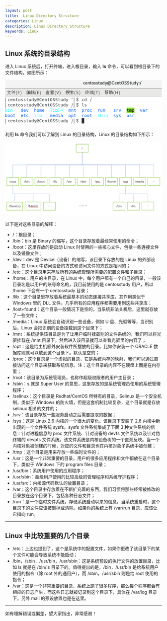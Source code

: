 ```yaml
---
layout: post
title:  Linux Directory Structure
categories: Linux
description: Linux Directory Structure
keywords: Linux
---
```


## Linux 系统的目录结构

进入 Linux 系统后，打开终端，进入根目录，输入 **ls** 命令，可以看到根目录下的文件结构，如图所示：


![](/images/posts/linux/Linux1-ls.png)

利用 **ls** 命令我们可以了解到 Linux 的目录结构，Linux 的目录结构如下所示：

![](/images/posts/linux/Linux1-DirectoryStructure.png)

以下是对这些目录的解释：

- /：根目录；
- /bin：bin 是 Binary 的缩写，这个目录存放着最经常使用的命令；
- /boot：这里存放的是启动 Linux 时使用的一些核心文件，包括一些连接文件以及镜像文件；
- /dev：dev 是 Device（设备）的缩写，该目录下存放的是 Linux 的外部设备，在 Linux 中访问设备的方式和访问文件的方式是相同的；
- /etc：这个目录用来存放所有的系统管理所需要的配置文件和子目录；
- /home：用户的主目录，在 Linux 中，每个用户都有一个自己的目录，一般该目录名是以用户的账号命名的，我目前使用的是 centosstudy 用户，所以 /home 下会有一个 centosstudy 目录；
- /lib：这个目录里存放着系统最基本的动态连接共享库，其作用类似于 Windows 里的 DLL 文件。几乎所有的应用程序都需要用到这些共享库；
- /lost+found：这个目录一般情况下是空的，当系统非法关机后，这里就存放了一些文件；
- /media：Linux 系统会自动识别一些设备，例如 U 盘、光驱等等，当识别后，Linux 会把识别的设备挂载到这个目录下；
- /mnt：系统提供该目录是为了让用户临时挂载别的文件系统的，我们可以将光驱挂载在 /mnt 目录下，然后进入该目录就可以查看光驱里的内容了；
- /opt：这是给主机额外安装软件所摆放的目录。比如你安装一个 ORACLE 数据库则就可以放到这个目录下。默认是空的；
- /proc：这个目录是一个虚拟的目录，它是系统内存的映射，我们可以通过直接访问这个目录来获取系统信息。注：这个目录的内容不在硬盘上而是在内存里；
- /root：该目录为系统管理员，也称作超级权限者的用户主目录；
- /sbin：s 就是 Super User 的意思，这里存放的是系统管理员使用的系统管理程序；
- /selinux：这个目录是 Redhat/CentOS 所特有的目录，Selinux 是一个安全机制，类似于 Windows 的防火墙，但是这套机制比较复杂，这个目录就是存放 selinux 相关的文件的；
- /srv：该目录存放一些服务启动之后需要提取的数据；
- /sys：这是 Linux 2.6 内核的一个很大的变化。该目录下安装了 2.6 内核中新出现的一个文件系统 sysfs。sysfs 文件系统集成了下面 3 种文件系统的信息：针对进程信息的 proc 文件系统、针对设备的 devfs 文件系统以及针对伪终端的 devpts 文件系统。该文件系统是内核设备树的一个直观反映。当一个内核对象被创建的时候，对应的文件和目录也在内核对象子系统中被创建；
- /tmp：这个目录是用来存放一些临时文件的；
- /usr：这是一个非常重要的目录，用户的很多应用程序和文件都放在这个目录下，类似于 Windows 下的 program files 目录；
- /usr/bin：系统用户使用的应用程序；
- /usr/sbin：超级用户使用的比较高级的管理程序和系统守护程序；
- /usr/src：内核源代码默认的放置目录；
- /var：这个目录中存放着在不断扩充着的东西，我们习惯将那些经常被修改的目录放在这个目录下，包括各种日志文件；
- /run：是一个临时文件系统，存储系统启动以来的信息。当系统重启时，这个目录下的文件应该被删掉或清除。如果你的系统上有 /var/run 目录，应该让它指向 run。

------------------------------

## Linux 中比较重要的几个目录

- /etc：上边也提到了，这个是系统中的配置文件，如果你更改了该目录下的某个文件可能会导致系统不能启动；
- /bin，/sbin，/usr/bin，/usr/sbin：这是系统预设的执行文件的放置目录，比如 ls 就是在 /bin/ls 目录下的。值得提出的是，/bin，/usr/bin 是给系统用户使用的指令（除 root 外的通用户），而 /sbin，/usr/sbin 则是给 root 使用的指令；
- /var：这是一个非常重要的目录，系统上跑了很多程序，那么每个程序都会有相应的日志产生，而这些日志就被记录到这个目录下，具体在 /var/log 目录下，另外 mail 的预设放置也是在这里。

------------------------------------

如有理解错误或偏差，望大家指出，非常感谢！
